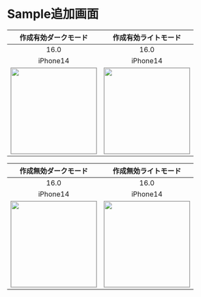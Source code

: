 # Sample追加画面

|作成有効ダークモード|作成有効ライトモード|
|:---:|:---:|
|16.0|16.0|
|iPhone14|iPhone14|
|<img src='../TestSnapshot/ReferenceImages_64/Sample追加画面/testSampleAddView_作成_有効_ダークモード_iPhone_16_0_390x844@3x.png' width='200' style='border: 1px solid #999' />|<img src='../TestSnapshot/ReferenceImages_64/Sample追加画面/testSampleAddView_作成_有効_ライトモード_iPhone_16_0_390x844@3x.png' width='200' style='border: 1px solid #999' />|

|作成無効ダークモード|作成無効ライトモード|
|:---:|:---:|
|16.0|16.0|
|iPhone14|iPhone14|
|<img src='../TestSnapshot/ReferenceImages_64/Sample追加画面/testSampleAddView_作成_無効_ダークモード_iPhone_16_0_390x844@3x.png' width='200' style='border: 1px solid #999' />|<img src='../TestSnapshot/ReferenceImages_64/Sample追加画面/testSampleAddView_作成_無効_ライトモード_iPhone_16_0_390x844@3x.png' width='200' style='border: 1px solid #999' />|

